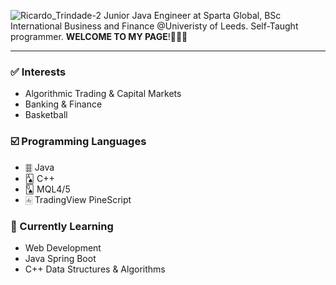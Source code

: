 ![Ricardo_Trindade-2](https://user-images.githubusercontent.com/115134319/207151061-55aa8857-e233-4872-9212-2191b13d681b.png)
Junior Java Engineer at Sparta Global, BSc International Business and Finance @Univeristy of Leeds. Self-Taught programmer. **WELCOME TO MY PAGE**!👨🏾‍💻

---

### ✅ Interests

- Algorithmic Trading & Capital Markets
- Banking & Finance
- Basketball

### ☑️ Programming Languages

- 🀞 Java
- 🂡 C++
- 🂭 MQL4/5
- 🀁 TradingView PineScript

### 🏁 Currently Learning

- Web Development
- Java Spring Boot
- C++ Data Structures & Algorithms

